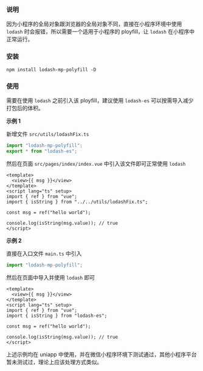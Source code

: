 ### 说明

因为小程序的全局对象跟浏览器的全局对象不同，直接在小程序环境中使用 `lodash` 时会报错，所以需要一个适用于小程序的 ployfill，让 `lodash` 在小程序中正常运行。

### 安装

```shell
npm install lodash-mp-polyfill -D
```

### 使用

需要在使用 `lodash` 之前引入该 ployfill，建议使用 `lodash-es` 可以按需导入减少打包后的体积。

**示例 1**

新增文件 `src/utils/lodashFix.ts`

```typescript
import "lodash-mp-polyfill";
export * from "lodash-es";
```

然后在页面 `src/pages/index/index.vue` 中引入该文件即可正常使用 `lodash`

```vue
<template>
  <view>{{ msg }}</view>
</template>
<script lang="ts" setup>
import { ref } from "vue";
import { isString } from "../../utils/lodashFix.ts";

const msg = ref("hello world");

console.log(isString(msg.value)); // true
</script>
```

**示例 2**

直接在入口文件 `main.ts` 中引入

```typescript
import "lodash-mp-polyfill";
```

然后在页面中导入并使用 `lodash` 即可

```vue
<template>
  <view>{{ msg }}</view>
</template>
<script lang="ts" setup>
import { ref } from "vue";
import { isString } from "lodash-es";

const msg = ref("hello world");

console.log(isString(msg.value)); // true
</script>
```

上述示例均在 uniapp 中使用，并在微信小程序环境下测试通过，其他小程序平台暂未测试过，理论上应该处理方式类似。
